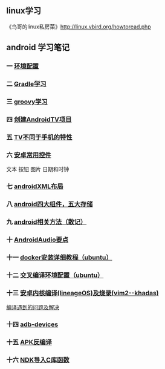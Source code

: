 ## linux学习
《鸟哥的linux私房菜》http://linux.vbird.org/howtoread.php
## android 学习笔记
### 一 [环境配置](https://github.com/gaoynui/Android-learning/blob/master/%E4%B8%80%20%E7%8E%AF%E5%A2%83%E9%85%8D%E7%BD%AE.md)
### 二 [Gradle学习](https://github.com/gaoynui/Android-learning/blob/master/%E4%BA%8C%20Gradle%E5%AD%A6%E4%B9%A0.md)
### 三 [groovy学习](https://github.com/gaoynui/Android-learning/blob/master/%E4%B8%89%20groovy%E5%AD%A6%E4%B9%A0.md)
### 四 [创建AndroidTV项目](https://github.com/gaoynui/Android-learning/blob/master/%E5%9B%9B%20%E5%88%9B%E5%BB%BAandroidTV%E9%A1%B9%E7%9B%AE.md)
### 五 [TV不同于手机的特性](https://github.com/gaoynui/Android-learning/blob/master/%E4%BA%94%20AndroidTV%E8%AE%BE%E5%A4%87.md)
### 六 [安卓常用控件](https://github.com/gaoynui/Android-learning/blob/master/%E5%85%AD%20%E5%AE%89%E5%8D%93%E5%B8%B8%E7%94%A8%E6%8E%A7%E4%BB%B6.md)
文本 按钮 图片 日期和时钟
### 七 [androidXML布局](https://github.com/gaoynui/Android-learning/blob/master/%E4%B8%83%20androidXML%E5%B8%83%E5%B1%80.md)
### 八 [android四大组件，五大存储](https://github.com/gaoynui/Android-learning/blob/master/%E5%85%AB%20android%E5%9B%9B%E5%A4%A7%E7%BB%84%E4%BB%B6%EF%BC%8C%E4%BA%94%E5%A4%A7%E5%AD%98%E5%82%A8.md)
### 九 [android相关方法（散记）](https://github.com/gaoynui/Android-learning/blob/master/%E4%B9%9D%20Android%E7%9B%B8%E5%85%B3%E6%96%B9%E6%B3%95.md)
### 十 [AndroidAudio要点](https://github.com/gaoynui/Android-learning/blob/master/%E5%8D%81%20AndroidAudio.md)
### 十一 [docker安装详细教程（ubuntu）](https://github.com/gaoynui/Android-learning/blob/master/%E5%8D%81%E4%B8%80%20docker.md)
### 十二 [交叉编译环境配置（ubuntu）](https://github.com/gaoynui/Android-learning/blob/master/%E5%8D%81%E4%BA%8C%20%E4%BA%A4%E5%8F%89%E7%BC%96%E8%AF%91.md)
### 十三 [安卓内核编译(lineageOS)及烧录(vim2--khadas)](https://github.com/gaoynui/Android-learning/blob/master/%E5%8D%81%E4%B8%89%20%E5%AE%89%E5%8D%93%E5%86%85%E6%A0%B8%E7%BC%96%E8%AF%91%E5%8F%8A%E7%83%A7%E5%BD%95.md)
[编译遇到的问题及解决](https://github.com/gaoynui/Android_compile_error-solve/blob/master/%E5%AE%89%E5%8D%93%E7%BC%96%E8%AF%91%E9%97%AE%E9%A2%98%E6%B1%87%E6%80%BB.md)
### 十四 [adb-devices](https://github.com/gaoynui/Android-learning/blob/master/%E5%8D%81%E5%9B%9B%20adb-devices.md)
### 十五 [APK反编译](https://github.com/gaoynui/Android-learning/blob/master/%E5%8D%81%E4%BA%94%20APK%E5%8F%8D%E7%BC%96%E8%AF%91.md)
### 十六 [NDK导入C库函数](https://github.com/gaoynui/Android-learning/blob/master/%E5%8D%81%E5%85%AD%20NDK%E5%AF%BC%E5%85%A5%E5%BA%95%E5%B1%82C%E5%BA%93.md)
